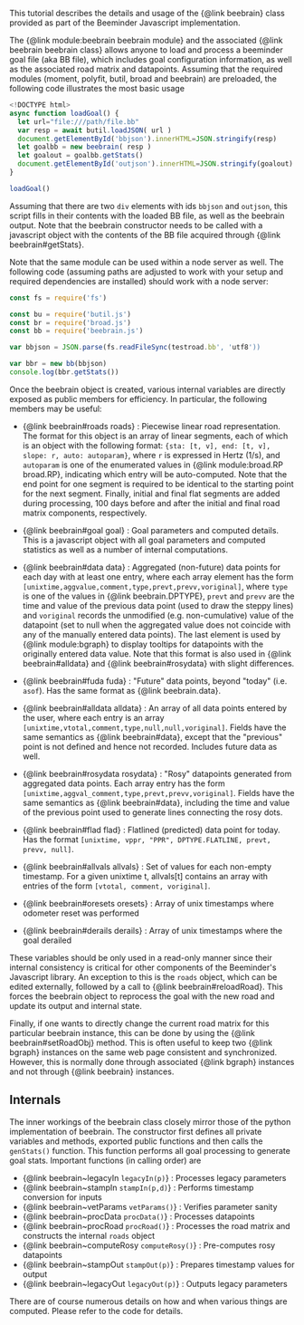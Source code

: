 This tutorial describes the details and usage of the {@link beebrain}
class provided as part of the Beeminder Javascript implementation. 

The {@link module:beebrain beebrain module} and the associated {@link
beebrain beebrain class} allows anyone to load and process a beeminder
goal file (aka BB file), which includes goal configuration
information, as well as the associated road matrix and
datapoints. Assuming that the required modules (moment, polyfit,
butil, broad and beebrain) are preloaded, the following code
illustrates the most basic usage

```javascript
<!DOCTYPE html>
async function loadGoal() {
  let url="file:///path/file.bb"
  var resp = await butil.loadJSON( url )
  document.getElementById('bbjson').innerHTML=JSON.stringify(resp)
  let goalbb = new beebrain( resp )
  let goalout = goalbb.getStats()
  document.getElementById('outjson').innerHTML=JSON.stringify(goalout)
}

loadGoal()
```

Assuming that there are two `div` elements with ids `bbjson` and
`outjson`, this script fills in their contents with the loaded BB
file, as well as the beebrain output. Note that the beebrain
constructor needs to be called with a javascript object with the
contents of the BB file acquired through {@link beebrain#getStats}.

Note that the same module can be used within a node server as
well. The following code (assuming paths are adjusted to work with
your setup and required dependencies are installed) should work with a
node server:

```javascript
const fs = require('fs')

const bu = require('butil.js')
const br = require('broad.js')
const bb = require('beebrain.js')

var bbjson = JSON.parse(fs.readFileSync(testroad.bb', 'utf8'))

var bbr = new bb(bbjson)
console.log(bbr.getStats())
```

Once the beebrain object is created, various internal variables are
directly exposed as public members for efficiency. In particular, the
following members may be useful:

  * {@link beebrain#roads roads} : Piecewise linear road representation. The
    format for this object is an array of linear segments, each of
    which is an object with the following format: `{sta: [t, v], end:
    [t, v], slope: r, auto: autoparam}`, where `r` is expressed in
    Hertz (1/s), and `autoparam` is one of the enumerated values in
    {@link module:broad.RP broad.RP}, indicating which entry will be
    auto-computed. Note that the end point for one segment is required
    to be identical to the starting point for the next
    segment. Finally, initial and final flat segments are added during
    processing, 100 days before and after the initial and final road
    matrix components, respectively.

  * {@link beebrain#goal goal} : Goal parameters and computed details. This
    is a javascript object with all goal parameters and computed
    statistics as well as a number of internal computations.

  * {@link beebrain#data data} : Aggregated (non-future) data points
    for each day with at least one entry, where each array element has
    the form `[unixtime,aggvalue,comment,type,prevt,prevv,voriginal]`,
    where `type` is one of the values in {@link beebrain.DPTYPE},
    `prevt` and `prevv` are the time and value of the previous data
    point (used to draw the steppy lines) and `voriginal` records the
    unmodified (e.g. non-cumulative) value of the datapoint (set to
    null when the aggregated value does not coincide with any of the
    manually entered data points). The last element is used by {@link
    module:bgraph} to display tooltips for datapoints with the
    originally entered data value. Note that this format is also used
    in {@link beebrain#alldata} and {@link beebrain#rosydata} with
    slight differences.

  * {@link beebrain#fuda fuda} : "Future" data points, beyond "today"
    (i.e. `asof`). Has the same format as {@link beebrain.data}.

  * {@link beebrain#alldata alldata} : An array of all data points entered by
    the user, where each entry is an array
    `[unixtime,vtotal,comment,type,null,null,voriginal]`. Fields have
    the same semantics as {@link beebrain#data}, except that the
    "previous" point is not defined and hence not recorded. Includes
    future data as well.

  * {@link beebrain#rosydata rosydata} : "Rosy" datapoints generated from
    aggregated data points. Each array entry has the form
    `[unixtime,aggval_comment,type,prevt,prevv,voriginal]`. Fields
    have the same semantics as {@link beebrain#data}, including the
    time and value of the previous point used to generate lines
    connecting the rosy dots.
  
  * {@link beebrain#flad flad} : Flatlined (predicted) data point for
    today. Has the format `[unixtime, vppr, "PPR", DPTYPE.FLATLINE,
    prevt, prevv, null]`.
  
  * {@link beebrain#allvals allvals} : Set of values for each
    non-empty timestamp.  For a given unixtime t, allvals[t] contains
    an array with entries of the form `[vtotal, comment, voriginal]`.
  
  * {@link beebrain#oresets oresets} : Array of unix timestamps where
    odometer reset was performed
  
  * {@link beebrain#derails derails} : Array of unix timestamps where
    the goal derailed

These variables should be only used in a read-only manner since their
internal consistency is critical for other components of the
Beeminder's Javascript library. An exception to this is the `roads`
object, which can be edited externally, followed by a call to {@link
beebrain#reloadRoad}. This forces the beebrain object to reprocess
the goal with the new road and update its output and internal state.

Finally, if one wants to directly change the current road matrix for
this particular beebrain instance, this can be done by using the
{@link beebrain#setRoadObj} method. This is often useful to keep two
{@link bgraph} instances on the same web page consistent and
synchronized. However, this is normally done through associated {@link
bgraph} instances and not through {@link beebrain} instances.

## Internals

The inner workings of the beebrain class closely mirror those of the
python implementation of beebrain. The constructor first defines all
private variables and methods, exported public functions and then
calls the `genStats()` function. This function performs all goal
processing to generate goal stats. Important functions (in calling
order) are

  * {@link beebrain~legacyIn `legacyIn(p)`}  : Processes legacy parameters
  * {@link beebrain~stampIn `stampIn(p,d)`} : Performs timestamp conversion for inputs
  * {@link beebrain~vetParams `vetParams()`} : Verifies parameter sanity
  * {@link beebrain~procData `procData()`} : Processes datapoints
  * {@link beebrain~procRoad `procRoad()`} : Processes the road matrix and constructs the internal `roads` object
  * {@link beebrain~computeRosy `computeRosy()`} : Pre-computes rosy datapoints
  * {@link beebrain~stampOut `stampOut(p)`} : Prepares timestamp values for output
  * {@link beebrain~legacyOut `legacyOut(p)`} : Outputs legacy parameters

There are of course numerous details on how and when various things
are computed. Please refer to the code for details.

